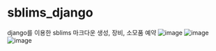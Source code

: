 # sblims_django
django를 이용한 sblims 마크다운 생성, 장비, 소모품 예약
![image](https://github.com/user-attachments/assets/776099c9-6773-42bc-af70-a09d35b7a843)
![image](https://github.com/user-attachments/assets/a34c7b05-6a8f-4022-a652-4ae02b6ec6aa)
![image](https://github.com/user-attachments/assets/bc14c2b0-6517-4878-b204-281972e67705)
